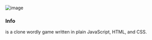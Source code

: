 
![image](https://user-images.githubusercontent.com/79605610/180976945-e4c388f0-c7ea-40b2-b524-eeb5c71a21fb.png)

### Info
is a clone wordly game written in plain JavaScript, HTML, and CSS.

